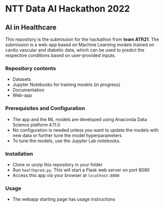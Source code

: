 # NTT Data AI Hackathon 2022

## AI in Healthcare

This repository is the submission for the hackathon from **team ATR21**.  The
submission is a web-app based on Machine Learning models trained on cardio
vascular and diabetic data, which can be used to predict the respective
conditions based on user-provided inputs. 

### Repository contents

 - Datasets
 - Jupyter Notebooks for training models (in progress)
 - Documentation
 - Web-app

### Prerequisites and Configuration

 - The app and the ML models are developed using Anaconda Data Science platform 4.11.0 
 - No configuration is needed unless you want to update the models with new data
 or further tune the model hyperparameters
 - To tune the models, use the Jupyter Lab notebooks.
 
### Installation

 - Clone or unzip this repository in your folder
 - Run `healthpred.py`. This will start a Flask web server on port 8080
 - Access this app via your browser at `localhost:8080`

### Usage

 - The webapp starting page has usage instructions
 

